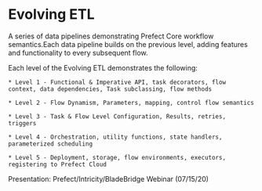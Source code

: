 # Evolving ETL
A series of data pipelines demonstrating Prefect Core workflow semantics.Each data pipeline builds on the previous level, adding features and functionality to every subsequent flow.

Each level of the Evolving ETL demonstrates the following:

```
* Level 1 - Functional & Imperative API, task decorators, flow context, data dependencies, Task subclassing, flow methods

* Level 2 - Flow Dynamism, Parameters, mapping, control flow semantics

* Level 3 - Task & Flow Level Configuration, Results, retries, triggers

* Level 4 - Orchestration, utility functions, state handlers, parameterized scheduling

* Level 5 - Deployment, storage, flow environments, executors, registering to Prefect Cloud
```

Presentation:
Prefect/Intricity/BladeBridge Webinar (07/15/20)